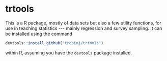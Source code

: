 # trtools

This is a R package, mostly of data sets but also a few utility functions, for use in teaching statistics --- mainly regression and survey sampling. It can be installed using the command
```R
devtools::install_github("trobinj/trtools")
```
within R, assuming you have the `devtools` package installed.
